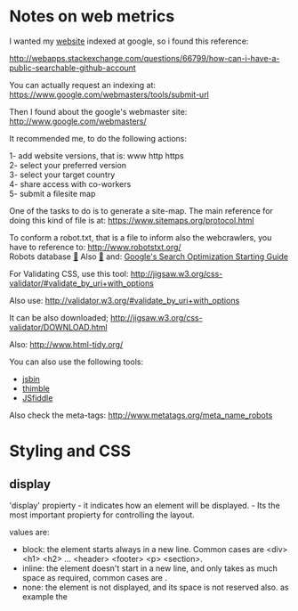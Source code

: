 # Notes on web metrics

I wanted my [website](https://sergiocollado.github.io/) indexed at google, so i found this reference:

http://webapps.stackexchange.com/questions/66799/how-can-i-have-a-public-searchable-github-account

You can actually request an indexing at: https://www.google.com/webmasters/tools/submit-url

Then I found about the google's webmaster site:  http://www.google.com/webmasters/

It recommended me, to do the following actions:

1- add website versions, that is: www http https </br>
2- select your preferred version </br>
3- select your target country </br>
4- share access with co-workers </br>
5- submit a filesite map </br>

One of the tasks to do is to generate a site-map. The main reference for doing this kind of file is at: https://www.sitemaps.org/protocol.html

To conform a robot.txt, that is a file to inform also the webcrawlers, you have to reference to: http://www.robotstxt.org/ </br>
Robots database [:link:](http://www.robotstxt.org/db.html)
Also [:link:](https://www.quora.com/What-is-the-best-open-source-web-crawler-and-why)
and: [Google's Search Optimization Starting Guide](https://static.googleusercontent.com/media/www.google.com/es//webmasters/docs/search-engine-optimization-starter-guide.pdf)

For Validating CSS, use this tool: http://jigsaw.w3.org/css-validator/#validate_by_uri+with_options

Also use:  http://validator.w3.org/#validate_by_uri+with_options

It can be also downloaded;  http://jigsaw.w3.org/css-validator/DOWNLOAD.html

Also: http://www.html-tidy.org/

You can also use the following tools:

- [jsbin](http://jsbin.com/?html,output)
- [thimble](https://thimble.mozilla.org/)
- [JSfiddle](https://jsfiddle.net/)


Also check the meta-tags: http://www.metatags.org/meta_name_robots

# Styling and CSS

## display

'display' propierty - it indicates how an element will be displayed. - Its the most important propierty for controlling the layout.

values are: 

- block: the element starts always in a new line. Common cases are \<div\> \<h1\> \<h2\> ... \<header\> \<footer\> \<p\> \<section\>.
- inline: the element doesn't start in a new line, and only takes as much space as required, common cases are <a> <span> <img>.
- none: the element is not displayed, and its space is not reserved also. as example the <script> is display:none. This is opposed for example to the propierty: visibility:hidden, in which the element is not displayed, but it space is reserverd.
- inline-block: displays the element as an inline-block containter
- list-item: behaves as an <li> element.
- run-in: behaves as an inline or block, depending on the context.
- flex: [CSS3] element displayed as a block-level flex container.
- inline-flex [CSS3] the element is displayed as an inline-level flex container.

Also for position an element at the center of something, many times is resolved with just: `margin:auto`

##  box-sizing:

values are:
- content-box: specifies the size of the box, but it doen't include border, padding or margin. It only defines the content.
- border-box: specifies the size (width and height) and includes content, padding, and border, but not the margin!


<hr>
## \<pictures\> tag RWD- 

The pictures tag, allows you to present different images sources according to a media query.
so the \<pictures\> tag, needs at two other tags at least: \<src\> and \<img\>
 - \<img\> is for backwards compatibility, for those browsers  that don't support the \<pictures\> tag
 - \<src\> will indcate what source to get, according to a media query.
 
The \<src\> tag, will have the following attributes:
- srcset : url of the source
- media : media query to apply
- sizes : a width descriptor.
- type : the MIME type.

Example:

```html
<picture>
  <source media="(min-width: 650px)" srcset="img_medium_car.jpg">
  <source media="(min-width: 465px)" srcset="img_small_car.jpg">
  <img src="img_car.jpg" alt="car" style="width:auto;">
</picture>
```

<hr>


## Ajax no-cache request

```javascript
    var dname = %name of the file location.
    var xhttp = (window.XMLHttpRequest) ? new XMLHttpRequest() : new ActiveXObject("Microsoft.XMLHTTP");
    xhttp.open("GET",dname,false); //true: async ; false:sync.
	xhttp.onreadystatechange = function() {
    if (xhttp.readyState == 4 && xhttp.status == 200)
	{
		console.log("load XML OK: " + dname);
		return xhttp.responseXML;
	}
	else if (xhttp.readyState == 4 && xhttp.status == 404)
	{
		console.log("XML NOT FOUND 404: " + dname);
		alert("XML NOT FOUND 404: " + dname);
	}
    };	
    xhttp.setRequestHeader('Pragma','no-cache');
    xhttp.setRequestHeader('Cache-Control','no-cache, no-store, must-revalidate');
    xhttp.setRequestHeader('Expires','Wed, 21 Oct 2015 07:28:00 GMT'); //date in the past.
    xhttp.send();	
    return xhttp.responseXML; 
 ```
<hr>

## jQuery no-cache request


```javascritp
jQueryGET(dname){
	var result = "";

	$.ajax({
        url: dname,
        tySpe: "GET",
        dataType: 'xml',
	cache: false,  //this is for control the browser cache.
        async: false, //false is for sync calls
	headers: { 'pragma':'no-cache',
		   'Cache-Control':'no-cache, no-store, must-revalidate',
		   'Expires':'Wed, 21 Oct 2015 07:28:00 GMT',
		   },
        success: function(xmldata){
		if(!xmldata) {console.log("AnSwer wrong!"); }
            	console.log("file " + dname + " loaded OK");
		result = xmldata;
        },
        error: function(jqXHR,Status, error_string){
            console.log ("file " + dname + " loaded KO");
			console.log ("STATUS: " + Status);
			console.log ("Error: " + error_string);
        }
    });
    
    return result;
}
``` 

Reference: https://stackoverflow.com/questions/5316697/jquery-return-data-after-ajax-call-success

<hr>

## vanilla-JS for Scripting at \<head\> for dynamically adding CSS and JS files

```javascript
//this file is to force a cache-burst, and so force the server to no use cache for those files.
var file_name = "";
var init_file; 
var rand_num = Math.floor(100000*Math.random()+1);  //adding "?%random_number", we mislead the server.

/*
file_name = 'whateverlib.js';
init_file = document.createElement("SCRIPT");
init_file.setAttribute("src",  file_name + "?" + rand_num );
document.head.appendChild(init_file);*/

function Load_head_script_cache_burst(filename){
var add_script =  document.createElement("SCRIPT");
add_script.setAttribute("src",  file_name + "?" + rand_num );
document.head.appendChild(add_script);
return;
};
```
<hr>

## jQuery for Scripting at \<head\> for dynamically adding JS files

```javascript
//ref: https://api.jquery.com/jQuery.getScript/
$.getScript('lib1.js').then(
$.getScript('lib2.js')).then(
$.getScript('lib3.js')).then(
$.getScript('lib4.js')).then(
$.getScript("lib5.js")).then(
$.getScript("lib6.js")).then(
$.getScript("lib7.js")).then(
$.getScript("lib8.js"));
```


